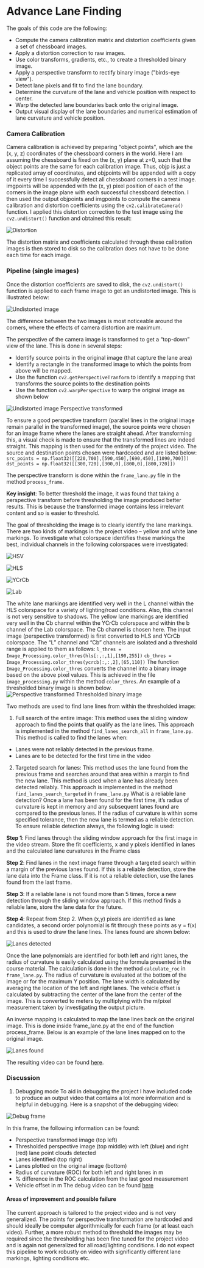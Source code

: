 # Advance Lane Finding
The goals of this code are the following:
* Compute the camera calibration matrix and distortion coefficients given a set of chessboard images.
* Apply a distortion correction to raw images.
* Use color transforms, gradients, etc., to create a thresholded binary image.
* Apply a perspective transform to rectify binary image ("birds-eye view").
* Detect lane pixels and fit to find the lane boundary.
* Determine the curvature of the lane and vehicle position with respect to center.
* Warp the detected lane boundaries back onto the original image.
* Output visual display of the lane boundaries and numerical estimation of lane curvature and vehicle
  position.

### Camera Calibration
Camera calibration is achieved by preparing "object points", which are the (x, y, z) coordinates of the
chessboard corners in the world. Here I am assuming the chessboard is fixed on the (x, y) plane at z=0, such
that the object points are the same for each calibration image. Thus, objp is just a replicated array of
coordinates, and objpoints will be appended with a copy of it every time I successfully detect all
chessboard corners in a test image. imgpoints will be appended with the (x, y) pixel position of each of the
corners in the image plane with each successful chessboard detection.
I then used the output objpoints and imgpoints to compute the camera calibration and distortion
coefficients using the `cv2.calibrateCamera()` function. I applied this distortion correction to the test
image using the `cv2.undistort()` function and obtained this result:

![Distortion](/images/distortion.png)

The distortion matrix and coefficients calculated through these calibration images is then stored to disk so
the calibration does not have to be done each time for each image.

### Pipeline (single images)
Once the distortion coefficients are saved to disk, the `cv2.undistort()` function is applied to each frame
image to get an undistorted image. This is illustrated below:

![Undistorted image](/images/undistorted.png)

The difference between the two images is most noticeable around the corners, where the effects of camera
distortion are maximum.

The perspective of the camera image is transformed to get a “top-down” view of the lane. This is done in
several steps:
* Identify source points in the original image (that capture the lane area)
* Identify a rectangle in the transformed image to which the points from above will be mapped.
* Use the function `cv2.getPerspectiveTranform` to identify a mapping that transforms the
  source points to the destination points
* Use the function `cv2.warpPerspective` to warp the original image as shown below

![Undistorted image Perspective transformed](/images/perspective.png)

To ensure a good perspective transform (parallel lines in the original image remain parallel in the
transformed image), the source points were chosen for an image frame where the lanes are straight ahead.
After transforming this, a visual check is made to ensure that the transformed lines are indeed straight. This
mapping is then used for the entirety of the project video. The source and destination points chosen were
hardcoded and are listed below:
`src_points = np.float32([[220,700],[590,450],[690,450],[1090,700]])`
`dst_points = np.float32([[300,720],[300,0],[800,0],[800,720]])`

The perspective transform is done within the `frame_lane.py` file in the method `process_frame`.

**Key insight**: To better threshold the image, it was found that taking a perspective transform before
thresholding the image produced better results. This is because the transformed image contains less
irrelevant content and so is easier to threshold.

The goal of thresholding the image is to clearly identify the lane markings. There are two kinds of markings in
the project video – yellow and white lane markings. To investigate what colorspace identifies these markings
the best, individual channels in the following colorspaces were investigated:

![HSV](/images/hsv.png)

![HLS](/images/hls.png)

![YCrCb](/images/ycrcb.png)

![Lab](/images/lab.png)

The white lane markings are identified very well in the L channel within the HLS colorspace for a variety of
lighting/road conditions. Also, this channel is not very sensitive to shadows.
The yellow lane markings are identified very well in the Cb channel within the YCrCb colorspace and within
the b channel of the Lab colorspace. The Cb channel is chosen here.
The input image (perspective transformed) is first converted to HLS and YCrCb colorspace. The “L” channel
and “Cb” channels are isolated and a threshold range is applied to them as follows:
`l_thres = Image_Processing.color_thres(hls[:,:,1],[190,255])`
`cb_thres = Image_Processing.color_thres(ycrcb[:,:,2],[65,110])`
The function `Image_Processing.color_thres` converts the channel into a binary image based on the
above pixel values. This is achieved in the file `image_processing.py` within the method `color_thres`.
An example of a thresholded binary image is shown below.
![Perspective transformed Thresholded binary image](/images/binary.png)

Two methods are used to find lane lines from within the thresholded image:
1. Full search of the entire image: 
This method uses the sliding window approach to find the points that qualify as the lane lines. This approach is implemented in the method `find_lanes_search_all` in `frame_lane.py`.
This method is called to find the lanes when:
* Lanes were not reliably detected in the previous frame.
* Lanes are to be detected for the first time in the video
2. Targeted search for lanes: 
This method uses the lane found from the previous frame and searches
around that area within a margin to find the new lane. This method is used when a lane has already
been detected reliably. This approach is implemented in the method
`find_lanes_search_targeted` in `frame_lane.py`
What is a reliable lane detection? Once a lane has been found for the first time, it’s radius of curvature is kept
in memory and any subsequent lanes found are compared to the previous lanes. If the radius of curvature is
within some specified tolerance, then the new lane is termed as a reliable detection. To ensure reliable
detection always, the following logic is used:

**Step 1**: Find lanes through the sliding window approach for the first image in the video stream. Store the fit
coefficients, x and y pixels identified in lanes and the calculated lane curvatures in the Frame class

**Step 2**: Find lanes in the next image frame through a targeted search within a margin of the previous lanes
found. If this is a reliable detection, store the lane data into the Frame class. If it is not a reliable detection,
use the lanes found from the last frame.

**Step 3**: If a reliable lane is not found more than 5 times, force a new detection through the sliding window
approach. If this method finds a reliable lane, store the lane data for the future.

**Step 4**: Repeat from Step 2.
When (x,y) pixels are identified as lane candidates, a second order polynomial is fit through these points as y
= f(x) and this is used to draw the lane lines. The lanes found are shown below:

![Lanes detected](/images/lanesdetected.png)

Once the lane polynomials are identified for both left and right lanes, the radius of curvature is easily
calculated using the formula presented in the course material. The calculation is done in the method
`calculate_roc` in `frame_lane.py`. The radius of curvature is evaluated at the bottom of the image or for
the maximum Y position.
The lane width is calculated by averaging the location of the left and right lanes. The vehicle offset is
calculated by subtracting the center of the lane from the center of the image. This is converted to meters by
multiplying with the m/pixel measurement taken by investigating the output picture.

An inverse mapping is calculated to map the lane lines back on the original image. This is done inside
frame_lane.py at the end of the function process_frame. Below is an example of the lane lines mapped
on to the original image.

![Lanes found](/images/lanesfound.png)

The resulting video can be found [here](https://youtu.be/hC0hlfRuxT4).

### Discussion
1. Debugging mode
To aid in debugging the project I have included code to produce an output video that contains a lot more
information and is helpful in debugging. Here is a snapshot of the debugging video:

![Debug frame](/images/debug.png)

In this frame, the following information can be found:
* Perspective transformed image (top left)
* Thresholded perspective image (top middle) with left (blue) and right (red) lane point clouds
  detected
* Lanes identified (top right)
* Lanes plotted on the original image (bottom)
* Radius of curvature (ROC) for both left and right lanes in m
* % difference in the ROC calculation from the last good measurement
* Vehicle offset in m
The debug video can be found [here](https://youtu.be/Ctr4QL98HcY)

#### Areas of improvement and possible failure
The current approach is tailored to the project video and is not very generalized. The points for perspective
transformation are hardcoded and should ideally be computer algorithmically for each frame (or at least each
video).
Further, a more robust method to threshold the images may be required since the thresholding has been fine
tuned for the project video and is again not generalized for all road/lighting conditions.
I do not expect this pipeline to work robustly on video with significantly different lane markings, lighting
conditions etc.
